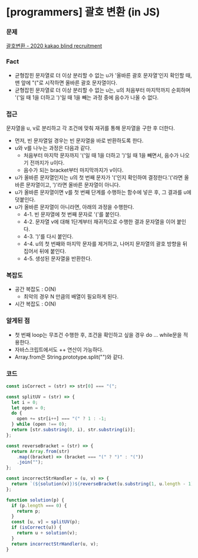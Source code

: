# [programmers] 괄호 변환 (in JS)

### 문제

[괄호변환 - 2020 kakao blind recruitment](https://programmers.co.kr/learn/courses/30/lessons/60058)

### Fact

- 균형잡힌 문자열로 더 이상 분리할 수 없는 u가 '올바른 괄호 문자열'인지 확인할 때, 맨 앞에 "("로 시작하면 올바른 괄호 문자열이다.
- 균형잡힌 문자열로 더 이상 분리할 수 없는 u는, u의 처음부터 마지막까지 순회하며 '('일 때 1을 더하고 ')'일 때 1을 빼는 과정 중에 음수가 나올 수 없다.

### 접근

문자열을 u, v로 분리하고 각 조건에 맞춰 재귀를 통해 문자열을 구한 후 더한다.

- 먼저, 빈 문자열일 경우는 빈 문자열을 바로 반환하도록 한다.
- u와 v를 나누는 과정은 다음과 같다.
  - 처음부터 마지막 문자까지 '('일 때 1을 더하고 ')'일 때 1을 빼면서, 음수가 나오기 전까지가 u이다.
  - 음수가 되는 bracket부터 마지막까지가 v이다.
- u가 올바른 문자열인지는 u의 첫 번째 문자가 '('인지 확인하여 결정한다.'('라면 올바른 문자열이고, ')'라면 올바른 문자열이 아니다.
- u가 올바른 문자열이면 v를 첫 번째 단계를 수행하는 함수에 넣은 후, 그 결과를 u에 덧붙인다.
- u가 올바른 문자열이 아니라면, 아래의 과정을 수행한다.
  - 4-1. 빈 문자열에 첫 번째 문자로 '('를 붙인다.
  - 4-2. 문자열 v에 대해 1단계부터 재귀적으로 수행한 결과 문자열을 이어 붙인다.
  - 4-3. ')'를 다시 붙인다.
  - 4-4. u의 첫 번째와 마지막 문자를 제거하고, 나머지 문자열의 괄호 방향을 뒤집어서 뒤에 붙인다.
  - 4-5. 생성된 문자열을 반환한다.

### 복잡도

- 공간 복잡도 : O(N)
  - 최악의 경우 N 만큼의 배열이 필요하게 된다.
- 시간 복잡도 : O(N)

### 알게된 점

- 첫 번째 loop는 무조건 수행한 후, 조건을 확인하고 싶을 경우 do ... while문을 적용한다.
- 자바스크립트에서도 ++ 연산이 가능하다.
- Array.from은 String.prototype.split("")와 같다.

### 코드

```javascript
const isCorrect = (str) => str[0] === "(";

const splitUV = (str) => {
  let i = 0;
  let open = 0;
  do {
    open += str[i++] === "(" ? 1 : -1;
  } while (open !== 0);
  return [str.substring(0, i), str.substring(i)];
};

const reverseBracket = (str) => {
  return Array.from(str)
    .map((bracket) => (bracket === "(" ? ")" : "("))
    .join("");
};

const incorrectStrHandler = (u, v) => {
  return `(${solution(v)})${reverseBracket(u.substring(1, u.length - 1))}`;
};

function solution(p) {
  if (p.length === 0) {
    return p;
  }
  const [u, v] = splitUV(p);
  if (isCorrect(u)) {
    return u + solution(v);
  }
  return incorrectStrHandler(u, v);
}
```
